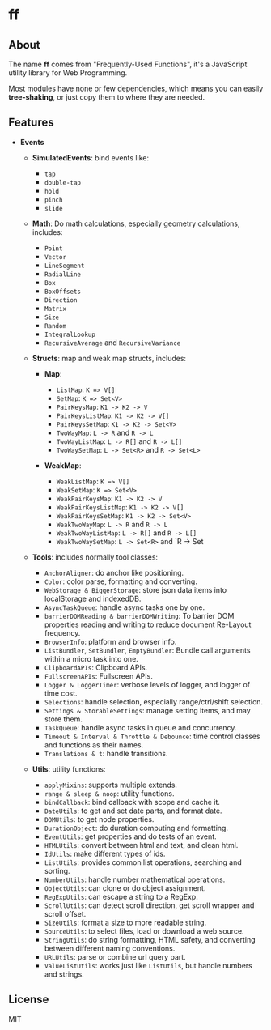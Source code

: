 # ff


## About

The name **ff** comes from "Frequently-Used Functions", it's a JavaScript utility library for Web Programming.

Most modules have none or few dependencies, which means you can easily **tree-shaking**, or just copy them to where they are needed.


## Features

- **Events**
	- **SimulatedEvents**: bind events like:
		- `tap`
		- `double-tap`
		- `hold`
		- `pinch`
		- `slide`

	- **Math**: Do math calculations, especially geometry calculations, includes:
		- `Point`
		- `Vector`
		- `LineSegment`
		- `RadialLine`
		- `Box`
		- `BoxOffsets`
		- `Direction`
		- `Matrix`
		- `Size`
		- `Random`
		- `IntegralLookup`
		- `RecursiveAverage` and `RecursiveVariance`

	- **Structs**: map and weak map structs, includes:
		- **Map**:
			- `ListMap`: `K => V[]`
			- `SetMap`: `K => Set<V>`
			- `PairKeysMap`: `K1 -> K2 -> V`
			- `PairKeysListMap`: `K1 -> K2 -> V[]`
			- `PairKeysSetMap`: `K1 -> K2 -> Set<V>`
			- `TwoWayMap`: `L -> R` and `R -> L`
			- `TwoWayListMap`: `L -> R[]` and `R -> L[]`
			- `TwoWaySetMap`: `L -> Set<R>` and `R -> Set<L>`

		- **WeakMap**:
			- `WeakListMap`: `K => V[]`
			- `WeakSetMap`: `K => Set<V>`
			- `WeakPairKeysMap`: `K1 -> K2 -> V`
			- `WeakPairKeysListMap`: `K1 -> K2 -> V[]`
			- `WeakPairKeysSetMap`: `K1 -> K2 -> Set<V>`
			- `WeakTwoWayMap`: `L -> R` and `R -> L`
			- `WeakTwoWayListMap`: `L -> R[]` and `R -> L[]`
			- `WeakTwoWaySetMap`: `L -> Set<R>` and `R -> Set<L>

	- **Tools**: includes normally tool classes:
		- `AnchorAligner`: do anchor like positioning.
		- `Color`: color parse, formatting and converting.
		- `WebStorage & BiggerStorage`: store json data items into localStorage and indexedDB. 
		- `AsyncTaskQueue`: handle async tasks one by one.
		- `barrierDOMReading & barrierDOMWriting`: To barrier DOM properties reading and writing to reduce document Re-Layout frequency.
		- `BrowserInfo`: platform and browser info.
		- `ListBundler`, `SetBundler`, `EmptyBundler`: Bundle call arguments within a micro task into one.
		- `ClipboardAPIs`: Clipboard APIs.
		- `FullscreenAPIs`: Fullscreen APIs.
		- `Logger & LoggerTimer`: verbose levels of logger, and logger of time cost.
		- `Selections`: handle selection, especially range/ctrl/shift selection.
		- `Settings & StorableSettings`: manage setting items, and may store them.
		- `TaskQueue`: handle async tasks in queue and concurrency.
		- `Timeout & Interval & Throttle & Debounce`: time control classes and functions as their names.
		- `Translations & t`: handle transitions.

	- **Utils**: utility functions:
		- `applyMixins`: supports multiple extends.
		- `range & sleep & noop`: utility functions.
		- `bindCallback`: bind callback with scope and cache it.
		- `DateUtils`: to get and set date parts, and format date.
		- `DOMUtils`: to get node properties.
		- `DurationObject`: do duration computing and formatting.
		- `EventUtils`: get properties and do tests of an event.
		- `HTMLUtils`: convert between html and text, and clean html.
		- `IdUtils`: make different types of ids.
		- `ListUtils`: provides common list operations, searching and sorting.
		- `NumberUtils`: handle number mathematical operations.
		- `ObjectUtils`: can clone or do object assignment.
		- `RegExpUtils`: can escape a string to a RegExp.
		- `ScrollUtils`: can detect scroll direction, get scroll wrapper and scroll offset.
		- `SizeUtils`: format a size to more readable string.
		- `SourceUtils`: to select files, load or download a web source.
		- `StringUtils`: do string formatting, HTML safety, and converting between different naming conventions.
		- `URLUtils`: parse or combine url query part.
		- `ValueListUtils`: works just like `ListUtils`, but handle numbers and strings.
	

## License

MIT